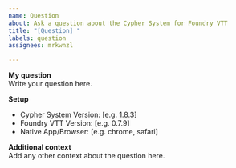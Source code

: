 ```yaml
---
name: Question
about: Ask a question about the Cypher System for Foundry VTT
title: "[Question] "
labels: question
assignees: mrkwnzl

---
```


**My question**  
Write your question here.

**Setup**  
 - Cypher System Version: [e.g. 1.8.3]
 - Foundry VTT Version: [e.g. 0.7.9]
 - Native App/Browser: [e.g. chrome, safari]
 
 **Additional context**  
Add any other context about the question here.

